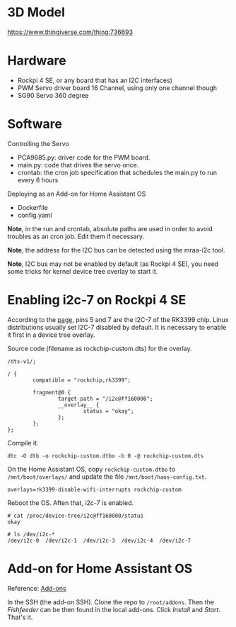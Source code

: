 # 3D Model
https://www.thingiverse.com/thing:736693

# Hardware
- Rockpi 4 SE, or any board that has an I2C interfaces)
- PWM Servo driver board 16 Channel, using only one channel though
- SG90 Servo 360 degree

# Software
Controlling the Servo
- PCA9685.py: driver code for the PWM board.
- main.py: code that drives the servo once.
- crontab: the cron job specification that schedules the main.py to run every 6 hours

Deploying as an Add-on for Home Assistant OS
- Dockerfile
- config.yaml

**Note**, in the run and crontab, absolute paths are used in order to avoid troubles as an cron job. Edit them if necessary.

**Note**, the address for the I2C bus can be detected using the mraa-i2c tool.

**Note**, I2C bus may not be enabled by default (as Rockpi 4 SE), you need some tricks for kernel device tree overlay to start it.

# Enabling i2c-7 on Rockpi 4 SE
According to the [page](https://wiki.radxa.com/Rock4/hardware/gpio), pins 5 and 7 are the I2C-7 of the RK3399 chip. Linux distributions usually set I2C-7 disabled by default. It is necessary to enable it first in a device tree overlay.

Source code (filename as rockchip-custom.dts) for the overlay.
```
/dts-v1/;

/ {
        compatible = "rockchip,rk3399";
		
        fragment@0 {
                target-path = "/i2c@ff160000";
                __overlay__ {
                        status = "okay";
                };
        };
};
```

Compile it.

```
dtc -O dtb -o rockchip-custom.dtbo -b 0 -@ rockchip-custom.dts
```

On the Home Assistant OS, copy `rockchip-custom.dtbo` to `/mnt/boot/overlays/` and update the file `/mnt/boot/haos-config.txt`.
```
overlays=rk3399-disable-wifi-interrupts rockchip-custom
```

Reboot the OS. Aften that, i2c-7 is enabled.

```
# cat /proc/device-tree/i2c@ff160000/status 
okay

# ls /dev/i2c-*
/dev/i2c-0  /dev/i2c-1  /dev/i2c-3  /dev/i2c-4  /dev/i2c-7
```


# Add-on for Home Assistant OS
Reference: [Add-ons](https://developers.home-assistant.io/docs/add-ons/tutorial/)

In the SSH (the add-on SSH). Clone the repo to `/root/addons`. Then the *Fishfeeder* can be then found in the local add-ons. Click *Install* and *Start*. That's it.

